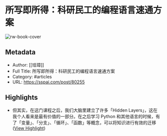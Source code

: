 # 所写即所得：科研民工的编程语言速通方案

![rw-book-cover](https://cdn.sspai.com/sspai/assets/img/favicon/icon.ico)

## Metadata
- Author: [[珪璋]]
- Full Title: 所写即所得：科研民工的编程语言速通方案
- Category: #articles
- URL: https://sspai.com/post/80255

## Highlights
- 但其实，在这门课程之后，我们大脑里建立了许多「Hidden Layers」，这在我个人看来是最有价值的一部分。在之后学习 Python 和其他语言的时候，有了「变量」、「分支」、「循环」、「函数」等概念，可以将知识进行有效的迁移 ([View Highlight](https://read.readwise.io/read/01h2w39h323cdvpn6f1f7hsmhc))
